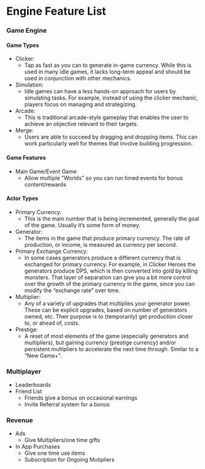 # Engine Feature List

### Game Engine

#### Game Types
* Clicker:
  * Tap as fast as you can to generate in-game currency. While this is used in many idle games, it lacks long-term appeal and should be used in conjunction with other mechanics.
* Simulation:
  * Idle games can have a less hands-on approach for users by simulating tasks. For example, instead of using the clicker mechanic, players focus on managing and strategizing.
* Arcade:
  * This is traditional arcade-style gameplay that enables the user to achieve an objective relevant to their targets.
* Merge:
  * Users are able to succeed by dragging and dropping items. This can work particularly well for themes that involve building progression.

#### Game Features
* Main Game/Event Game
  * Allow multiple "Worlds" so you can run timed events for bonus content/rewards

#### Actor Types
* Primary Currency: 
  * This is the main number that is being incremented, generally the goal of the game. Usually it’s some form of money.
* Generator: 
  * The items in the game that produce primary currency. The rate of production, or income, is measured as currency per second.
* Primary Exchange Currency: 
  * In some cases generators produce a different currency that is exchanged for primary currency. For example, in Clicker Heroes the generators produce DPS, which is then converted into gold by killing monsters. That layer of separation can give you a bit more control over the growth of the primary currency in the game, since you can modify the “exchange rate” over time.
* Multiplier: 
  * Any of a variety of upgrades that multiplies your generator power. These can be explicit upgrades, based on number of generators owned, etc. Their purpose is to (temporarily) get production closer to, or ahead of, costs.
* Prestige: 
  * A reset of most elements of the game (especially generators and multipliers), but gaining currency (prestige currency) and/or persistent multipliers to accelerate the next time through. Similar to a “New Game+”.

### Multiplayer
* Leaderboards
* Friend List
  * Friends give a bonus on occasional earnings
  * Invite Referral system for a bonus

### Revenue
* Ads
  * Give Multipliers/one time gifts
* In App Purchases
  * Give one time use items
  * Subscription for Ongoing Mutipliers
